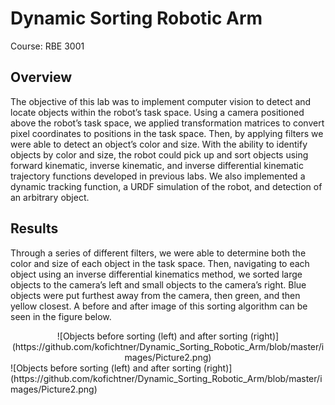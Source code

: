 # Dynamic Sorting Robotic Arm
Course: RBE 3001
## Overview
The objective of this lab was to implement computer
vision to detect and locate objects within the robot’s task
space. Using a camera positioned above the robot’s task space,
we applied transformation matrices to convert pixel
coordinates to positions in the task space. Then, by applying
filters we were able to detect an object’s color and size. With
the ability to identify objects by color and size, the robot could
pick up and sort objects using forward kinematic, inverse
kinematic, and inverse differential kinematic trajectory
functions developed in previous labs. We also implemented a
dynamic tracking function, a URDF simulation of the robot,
and detection of an arbitrary object.
## Results
Through a series of different filters, we were able to
determine both the color and size of each object in the task
space. Then, navigating to each object using an inverse differential kinematics method, we sorted large objects to the camera’s left and small objects to the camera’s right. 
Blue objects were put furthest away from the camera, then green, and then yellow closest. A
before and after image of this sorting algorithm can be seen in the figure below. 
<div align="center">
![Objects before sorting (left) and after sorting (right)](https://github.com/kofichtner/Dynamic_Sorting_Robotic_Arm/blob/master/images/Picture2.png)
</div>
![Objects before sorting (left) and after sorting (right)](https://github.com/kofichtner/Dynamic_Sorting_Robotic_Arm/blob/master/images/Picture2.png)
